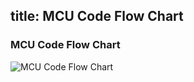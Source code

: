 title: MCU Code Flow Chart
---

### MCU Code Flow Chart
![MCU Code Flow Chart](/images/vim2/vim2_mcu_code_flow_chart.jpg)

